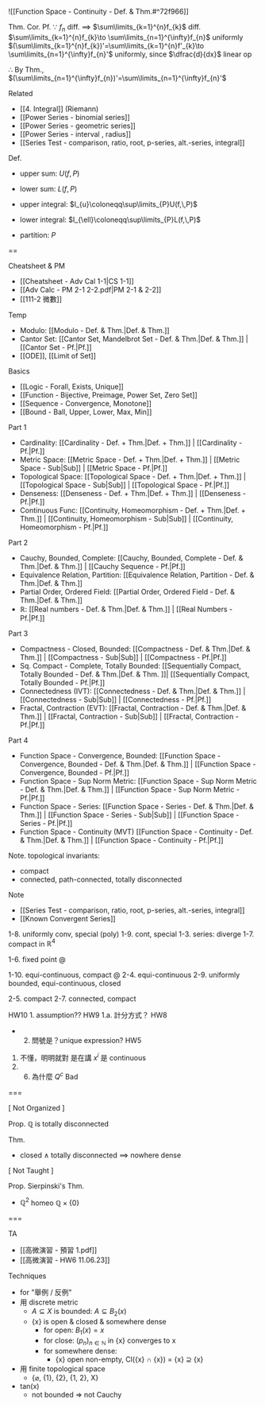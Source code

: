 
![[Function Space - Continuity - Def. & Thm.#^72f966]]

Thm.
Cor.
Pf.
$\because$  $f_{n}$ diff. $\implies$ $\sum\limits_{k=1}^{n}f_{k}$ diff.
   $\sum\limits_{k=1}^{n}f_{k}\to \sum\limits_{n=1}^{\infty}f_{n}$ uniformly
   $(\sum\limits_{k=1}^{n}f_{k})'=\sum\limits_{k=1}^{n}f'_{k}\to \sum\limits_{n=1}^{\infty}f_{n}'$ uniformly, since $\dfrac{d}{dx}$ linear op

$\therefore$  By Thm., $(\sum\limits_{n=1}^{\infty}f_{n})'=\sum\limits_{n=1}^{\infty}f_{n}'$

Related
- [[4. Integral]] (Riemann)
- [[Power Series - binomial series]]
- [[Power Series - geometric series]]
- [[Power Series - interval , radius]]
- [[Series Test - comparison, ratio, root, p-series, alt.-series, integral]]

Def.
- upper sum: $U(f,\,P)$
- lower sum: $L(f,\,P)$
	
- upper integral: $I_{u}\coloneqq\sup\limits_{P}U(f,\,P)$
- lower integral: $I_{\ell}\coloneqq\sup\limits_{P}L(f,\,P)$
	
- partition: $P$

==

Cheatsheet & PM
- [[Cheatsheet - Adv Cal 1-1|CS 1-1]]
- [[Adv Calc - PM 2-1 2-2.pdf|PM 2-1 & 2-2]] 
- [[111-2 微數]]

Temp
- Modulo:      [[Modulo - Def. & Thm.|Def. & Thm.]]
- Cantor Set:  [[Cantor Set, Mandelbrot Set - Def. & Thm.|Def. & Thm.]] | [[Cantor Set - Pf.|Pf.]]
- [[ODE]], [[Limit of Set]]

Basics
- [[Logic - Forall, Exists, Unique]]
- [[Function - Bijective, Preimage, Power Set, Zero Set]]  
- [[Sequence - Convergence, Monotone]]
- [[Bound - Ball, Upper, Lower, Max, Min]]

Part 1
- Cardinality:        [[Cardinality - Def. + Thm.|Def. + Thm.]] |       [[Cardinality - Pf.|Pf.]]
- Metric Space:       [[Metric Space - Def. + Thm.|Def. + Thm.]] | [[Metric Space - Sub|Sub]] | [[Metric Space - Pf.|Pf.]]
- Topological Space:  [[Topological Space - Def. + Thm.|Def. + Thm.]] | [[Topological Space - Sub|Sub]] | [[Topological Space - Pf.|Pf.]]
- Denseness:          [[Denseness  - Def. + Thm.|Def. + Thm.]] |       [[Denseness - Pf.|Pf.]]
- Continuous Func:    [[Continuity, Homeomorphism - Def. + Thm.|Def. + Thm.]] | [[Continuity, Homeomorphism - Sub|Sub]] | [[Continuity, Homeomorphism - Pf.|Pf.]]

Part 2
- Cauchy, Bounded, Complete:        [[Cauchy, Bounded, Complete - Def. & Thm.|Def. & Thm.]] | [[Cauchy Sequence - Pf.|Pf.]]
- Equivalence Relation, Partition:  [[Equivalence Relation, Partition - Def. & Thm.|Def. & Thm.]]
- Partial Order, Ordered Field:     [[Partial Order, Ordered Field - Def. & Thm.|Def. & Thm.]]
- $\mathbb{R}$:  [[Real numbers - Def. & Thm.|Def. & Thm.]] | [[Real Numbers - Pf.|Pf.]]

Part 3
- Compactness - Closed, Bounded:            [[Compactness - Def. & Thm.|Def. & Thm.]] | [[Compactness - Sub|Sub]] | [[Compactness - Pf.|Pf.]]
- Sq. Compact - Complete, Totally Bounded:  [[Sequentially Compact, Totally Bounded - Def. &  Thm.|Def. & Thm. ]]|       [[Sequentially Compact, Totally Bounded - Pf.|Pf.]]
- Connectedness (IVT):                      [[Connectedness - Def. & Thm.|Def. & Thm.]] | [[Connectedness - Sub|Sub]] | [[Connectedness - Pf.|Pf.]]
- Fractal, Contraction (EVT):               [[Fractal, Contraction - Def. & Thm.|Def. & Thm.]] | [[Fractal, Contraction - Sub|Sub]] | [[Fractal, Contraction - Pf.|Pf.]]

Part 4
- Function Space - Convergence, Bounded:   [[Function Space - Convergence, Bounded - Def. & Thm.|Def. & Thm.]] |       [[Function Space - Convergence, Bounded - Pf.|Pf.]]
- Function Space - Sup Norm Metric:        [[Function Space - Sup Norm Metric - Def. & Thm.|Def. & Thm.]] |       [[Function Space - Sup Norm Metric - Pf.|Pf.]]
- Function Space - Series:                 [[Function Space - Series - Def. & Thm.|Def. & Thm.]] | [[Function Space - Series - Sub|Sub]] | [[Function Space - Series - Pf.|Pf.]]
- Function Space - Continuity (MVT)        [[Function Space - Continuity - Def. & Thm.|Def. & Thm.]] |       [[Function Space - Continuity - Pf.|Pf.]]


Note. topological invariants:
- compact
- connected, path-connected, totally disconnected

Note
- [[Series Test - comparison, ratio, root, p-series, alt.-series, integral]]
- [[Known Convergent Series]]


1-8. uniformly conv, special (poly)
1-9. cont, special
1-3. series: diverge
1-7. compact in $\mathbb{R}^{4}$

1-6. fixed point @

1-10. equi-continuous, compact @
2-4. equi-continuous
2-9. uniformly bounded, equi-continuous, closed

2-5. compact
2-7. connected, compact

HW10 1. assumption??
HW9 1.a. 計分方式？
HW8
- 2. 問號是？unique expression?
HW5
1. 不懂，明明就對 是在講 $x^{i}$ 是 continuous 
2. 6. 為什麼 $Q^{c}$ Bad 



===

\[ Not Organized ]

Prop. $\mathbb{Q}$ is totally disconnected

Thm.
- closed $\land$ totally disconnected $\implies$ nowhere dense


\[ Not Taught ]

Prop. Sierpinski's Thm.
- $\mathbb{Q}^2$ homeo $\mathbb{Q}\times\{0\}$

===

TA
- [[高微演習 - 預習 1.pdf]]
- [[高微演習 - HW6 11.06.23]]

Techniques
- for "舉例 / 反例"
- 用 discrete metric
	- $A\subseteq X$ is bounded: $A\subseteq B_{2}(x)$
	- {x} is open & closed & somewhere dense
		- for open: $B_{1}(x)=x$
		- for close: $(p_n)_{n\in\mathbb{N}}$ in {x} converges to x
		- for somewhere dense:
			- {x} open non-empty, Cl({x} $\cap$ {x}) = {x} $\supseteq$ {x}
- 用 finite topological space
	- {$\varnothing$, {1}, {2}, {1, 2}, X}
- tan(x)
	- not bounded => not Cauchy



